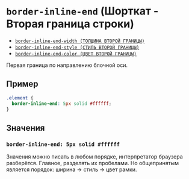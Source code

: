# `border-inline-end` (Шорткат - Вторая граница строки)

- [`border-inline-end-width (ТОЛЩИНА ВТОРОЙ ГРАНИЦЫ)`](<./border-inline-end-width (ТОЛЩИНА ВТОРОЙ ГРАНИЦЫ).md>)
- [`border-inline-end-style (СТИЛЬ ВТОРОЙ ГРАНИЦЫ)`](<./border-inline-end-style (СТИЛЬ ВТОРОЙ ГРАНИЦЫ).md>)
- [`border-inline-end-color (ЦВЕТ ВТОРОЙ ГРАНИЦЫ)`](<./border-inline-end-color (ЦВЕТ ВТОРОЙ ГРАНИЦЫ).md>)

Первая граница по направлению блочной оси.

## Пример

```css
.element {
  border-inline-end: 5px solid #ffffff;
}
```

## Значения

### `border-inline-end: 5px solid #ffffff`

Значения можно писать в любом порядке, интерпретатор браузера разберётся. Главное, разделять их пробелами. Но общепринятым является порядок: ширина → стиль → цвет рамки.
